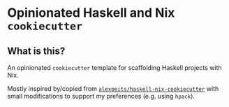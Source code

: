 # Opinionated Haskell and Nix `cookiecutter`

## What is this?

An opinionated `cookiecutter` template for scaffolding Haskell projects with
Nix.

Mostly inspired by/copied from [`alexpeits/haskell-nix-cookiecutter`] with small
modifications to support my preferences (e.g. using `hpack`).

[`alexpeits/haskell-nix-cookiecutter`]: https://github.com/alexpeits/haskell-nix-cookiecutter
